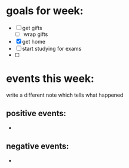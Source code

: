 # goals for week:
- [ ] get gifts
	- [ ] wrap gifts
- [x] get home 
- [ ] start studying for exams
- [ ] 
# events this week:
write a different note which tells what happened 
## positive events:
- 
## negative events:
- 